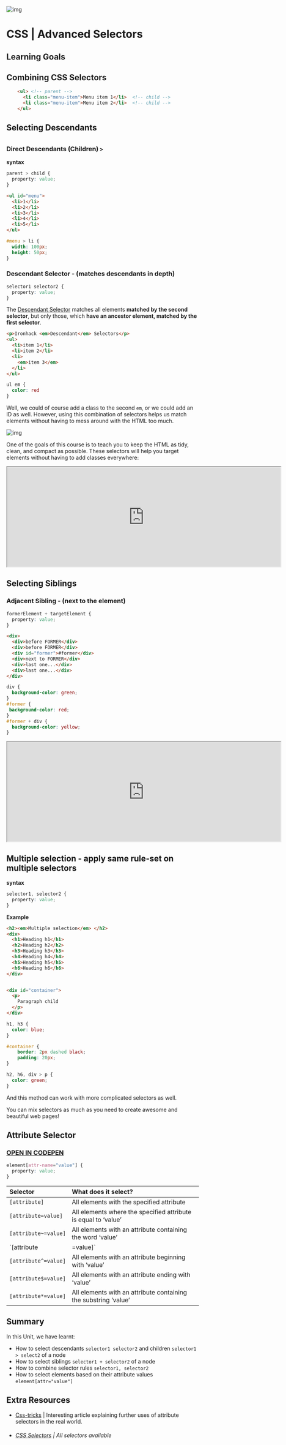 ![img](https://i.imgur.com/1QgrNNw.png)

# CSS | Advanced Selectors

## Learning Goals

## Combining CSS Selectors



```html
    <ul> <!-- parent -->
      <li class="menu-item">Menu item 1</li>  <!-- child -->
      <li class="menu-item">Menu item 2</li>  <!-- child -->
    </ul>
```





## Selecting Descendants

###### 

### Direct Descendants (Children) `>`

**syntax**

```css
parent > child {
  property: value;
}
```



```html
<ul id="menu">
  <li>1</li>
  <li>2</li>
  <li>3</li>
  <li>4</li>
  <li>5</li>
</ul>
```

```css
#menu > li {
  width: 100px;
  height: 50px;
}
```





### Descendant Selector - (matches descendants in depth)

```css
selector1 selector2 {
  property: value;
}
```

The [Descendant Selector](https://developer.mozilla.org/en-US/docs/Web/CSS/Descendant_selectors) matches all elements **matched by the second selector**, but only those, which **have an ancestor element, matched by the first selector**.



```html
<p>Ironhack <em>Descendant</em> Selectors</p>
<ul>
  <li>item 1</li>
  <li>item 2</li>
  <li>
    <em>item 3</em>
  </li>
</ul>
```

```css
ul em {
  color: red
}
```

Well, we could of course add a class to the second `em`, or we could add an ID as well. However, using this combination of selectors helps us match elements without having to mess around with the HTML too much.

![img](https://i.imgur.com/YdqDUNh.png)

One of the goals of this course is to teach you to keep the HTML as tidy, clean, and compact as possible. These selectors will help you target elements without having to add classes everywhere:

<iframe height="265" src="http://codepen.io/ironhack/embed/amBQkV/?height=265&amp;theme-id=light&amp;default-tab=html,result&amp;embed-version=2" allowfullscreen="true" style="box-sizing: border-box; color: rgb(51, 51, 51); font-family: -apple-system, BlinkMacSystemFont, &quot;Segoe UI&quot;, Roboto, &quot;Helvetica Neue&quot;, Helvetica, Arial, sans-serif, &quot;Apple Color Emoji&quot;, &quot;Segoe UI Emoji&quot;, &quot;Segoe UI Symbol&quot;; font-size: 16px; font-style: normal; font-variant-ligatures: normal; font-variant-caps: normal; font-weight: 400; letter-spacing: 0.35px; orphans: 2; text-align: start; text-indent: 0px; text-transform: none; white-space: normal; widows: 2; word-spacing: 0px; -webkit-text-stroke-width: 0px; background-color: rgb(255, 255, 255); text-decoration-style: initial; text-decoration-color: initial; width: 720px;"></iframe>





## Selecting Siblings



### Adjacent Sibling - (next to the element)

```css
formerElement + targetElement {
  property: value;
}
```

```html
<div>
  <div>before FORMER</div>
  <div>before FORMER</div>
  <div id="former">#former</div>
  <div>next to FORMER</div>
  <div>last one...</div>
  <div>last one...</div>
</div>
```

```css
div {
  background-color: green;
}
#former { 
 background-color: red;
}
#former + div {
  background-color: yellow;
}
```





<iframe height="265" src="http://codepen.io/ironhack/embed/amBQEG/?height=265&amp;theme-id=light&amp;default-tab=html,result&amp;embed-version=2" allowfullscreen="true" style="box-sizing: border-box; color: rgb(51, 51, 51); font-family: -apple-system, BlinkMacSystemFont, &quot;Segoe UI&quot;, Roboto, &quot;Helvetica Neue&quot;, Helvetica, Arial, sans-serif, &quot;Apple Color Emoji&quot;, &quot;Segoe UI Emoji&quot;, &quot;Segoe UI Symbol&quot;; font-size: 16px; font-style: normal; font-variant-ligatures: normal; font-variant-caps: normal; font-weight: 400; letter-spacing: 0.35px; orphans: 2; text-align: start; text-indent: 0px; text-transform: none; white-space: normal; widows: 2; word-spacing: 0px; -webkit-text-stroke-width: 0px; background-color: rgb(255, 255, 255); text-decoration-style: initial; text-decoration-color: initial; width: 720px;"></iframe>











## Multiple selection - apply same rule-set on multiple selectors

**syntax**

```css
selector1, selector2 {
  property: value;
}
```

**Example**

```html
<h2><em>Multiple selection</em> </h2>
<div>
  <h1>Heading h1</h1>
  <h2>Heading h2</h2>
  <h3>Heading h3</h3>
  <h4>Heading h4</h4>
  <h5>Heading h5</h5>
  <h6>Heading h6</h6>
</div>


<div id="container">
  <p>
    Paragraph child
  </p>
</div>
```



```css
h1, h3 {
  color: blue;
}

#container {
	border: 2px dashed black;
    padding: 20px;
}

h2, h6, div > p {
  color: green;
}
```



And this method can work with more complicated selectors as well.



You can mix selectors as much as you need to create awesome and beautiful web pages!







## Attribute Selector



### [OPEN IN CODEPEN](https://codepen.io/Denzelzeldi/pen/gOpEBzV?editors=1100)



```css
element[attr-name="value"] {
  property: value;
}
```



| Selector             | What does it select?                                         |
| :------------------- | :----------------------------------------------------------- |
| `[attribute]`        | All elements with the specified attribute                    |
| `[attribute=value]`  | All elements where the specified attribute is equal to ‘value’ |
| `[attribute~=value]` | All elements with an attribute containing the word ‘value’   |
| `[attribute|=value]` | All elements with an attribute list starting with ‘value’    |
| `[attribute^=value]` | All elements with an attribute beginning with ‘value’        |
| `[attribute$=value]` | All elements with an attribute ending with ‘value’           |
| `[attribute*=value]` | All elements with an attribute containing the substring ‘value’ |







## Summary

In this Unit, we have learnt:

- How to select descendants `selector1 selector2` and children `selector1 > select2` of a node
- How to select siblings `selector1 + selector2` of a node
- How to combine selector rules `selector1, selector2`
- How to select elements based on their attribute values `element[attr="value"]`

## Extra Resources

- [Css-tricks](https://css-tricks.com/attribute-selectors/) | Interesting article explaining further uses of attribute selectors in the real world.
- ###### [CSS Selectors](http://www.w3schools.com/cssref/css_selectors.asp) | All selectors available
